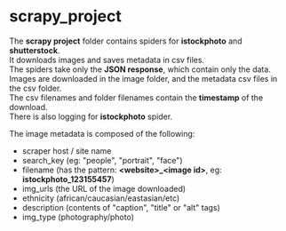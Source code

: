 # scrapy_project
The **scrapy project** folder contains spiders for **istockphoto** and **shutterstock**.<br/>
It downloads images and saves metadata in csv files.<br/>
The spiders take only the **JSON response**, which contain only the data.<br/>
Images are downloaded in the image folder, and the metadata csv files in the csv folder.<br/>
The csv filenames and folder filenames contain the **timestamp** of the download.<br/>
There is also logging for **istockphoto** spider.<br/>

The image metadata is composed of the following:
- scraper host / site name
- search_key (eg: "people", "portrait", "face")
- filename (has the pattern: **\<website>_\<image id>**, eg: **istockphoto_123155457**)
- img_urls (the URL of the image downloaded)
- ethnicity (african/caucasian/eastasian/etc)
- description (contents of "caption", "title" or "alt" tags)
- img_type (photography/photo)
